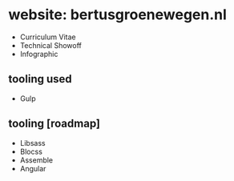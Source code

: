 # website: bertusgroenewegen.nl
* Curriculum Vitae
* Technical Showoff
* Infographic

## tooling used
* Gulp

## tooling [roadmap]
* Libsass
* Blocss
* Assemble
* Angular


